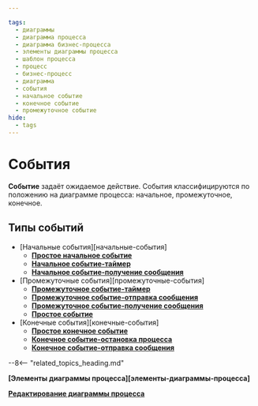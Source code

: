 ```yaml
---

tags:
  - диаграммы
  - диаграмма процесса
  - диаграмма бизнес-процесса
  - элементы диаграммы процесса
  - шаблон процесса
  - процесс
  - бизнес-процесс
  - диаграмма
  - события
  - начальное событие
  - конечное событие
  - промежуточное событие
hide:
  - tags
---
```


# События

**Событие** задаёт ожидаемое действие. События классифицируются по положению на диаграмме процесса: начальное, промежуточное, конечное.

## Типы событий

* [Начальные события][начальные-события]
    * **[Простое начальное событие](none_start_event.md)**
    * **[Начальное событие-таймер](timer_start_event.md)**
    * **[Начальное событие-получение сообщения](receive_message_start_event.md)**
* [Промежуточные события][промежуточные-события]
    * **[Промежуточное событие-таймер](timer_intermediate_event.md)**
    * **[Промежуточное событие-отправка сообщения](send_message_intermediate_event.md)**
    * **[Промежуточное событие-получение сообщения](receive_message_intermediate_event.md)**
    * **[Простое событие](none_intermediate_event.md)**
* [Конечные события][конечные-события]
    * **[Простое конечное событие](none_end_event.md)**
    * **[Конечное событие-остановка процесса](stop_process_end_event.md)**
    * **[Конечное событие-отправка сообщения](send_message_end_event.md)**

--8<-- "related_topics_heading.md"

**[Элементы диаграммы процесса][элементы-диаграммы-процесса]**

**[Редактирование диаграммы процесса](process_diagram_edit.md)**

